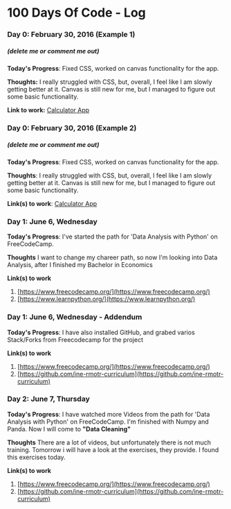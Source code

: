 # 100 Days Of Code - Log

### Day 0: February 30, 2016 (Example 1)
##### (delete me or comment me out)

**Today's Progress**: Fixed CSS, worked on canvas functionality for the app.

**Thoughts:** I really struggled with CSS, but, overall, I feel like I am slowly getting better at it. Canvas is still new for me, but I managed to figure out some basic functionality.

**Link to work:** [Calculator App](http://www.example.com)

### Day 0: February 30, 2016 (Example 2)
##### (delete me or comment me out)

**Today's Progress**: Fixed CSS, worked on canvas functionality for the app.

**Thoughts**: I really struggled with CSS, but, overall, I feel like I am slowly getting better at it. Canvas is still new for me, but I managed to figure out some basic functionality.

**Link(s) to work**: [Calculator App](http://www.example.com)


### Day 1: June 6, Wednesday

**Today's Progress**: I've started the path for 'Data Analysis with Python' on FreeCodeCamp.

**Thoughts** I want to change my chareer path, so now I'm looking into Data Analysis, after I finished my Bachelor in Economics

**Link(s) to work**
1. [https://www.freecodecamp.org/](https://www.freecodecamp.org/)
2. [https://www.learnpython.org/](https://www.learnpython.org/)

### Day 1: June 6, Wednesday - Addendum

**Today's Progress**: I have also installed GitHub, and grabed varios Stack/Forks from Freecodecamp for the project

**Link(s) to work**
1. [https://www.freecodecamp.org/](https://www.freecodecamp.org/)
2. [https://github.com/ine-rmotr-curriculum](https://github.com/ine-rmotr-curriculum)

### Day 2: June 7, Thursday

**Today's Progress**: I have watched more Videos from the path for 'Data Analysis with Python' on FreeCodeCamp. I'm finished with Numpy and Panda.
Now I will come to **"Data Cleaning"**

**Thoughts** There are a lot of videos, but unfortunately there is not much training. 
Tomorrow i will have a look at the exercises, they provide. 
I found this exercises today. 

**Link(s) to work**
1. [https://www.freecodecamp.org/](https://www.freecodecamp.org/)
2. [https://github.com/ine-rmotr-curriculum](https://github.com/ine-rmotr-curriculum)
